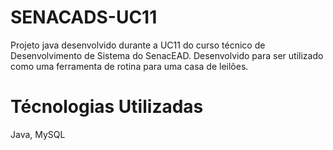 # SENACADS-UC11
Projeto java desenvolvido durante a UC11 do curso técnico de Desenvolvimento de Sistema do SenacEAD. Desenvolvido para ser utilizado como uma ferramenta de rotina para uma casa de leilões.

# Técnologias Utilizadas
Java, MySQL
